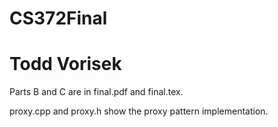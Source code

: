 # CS372Final
# Todd Vorisek

Parts B and C are in final.pdf and final.tex.

proxy.cpp and proxy.h show the proxy pattern implementation.
